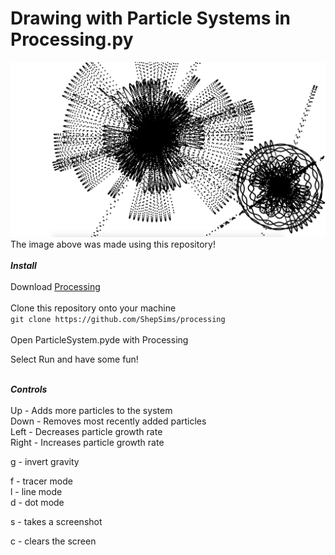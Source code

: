 # Drawing with Particle Systems in Processing.py 
![Example](Example.png)<br/>
The image above was made using this repository!<br/><br/>
***Install***<br/><br/>
Download [Processing](https://processing.org/download/) <br/><br/>
Clone this repository onto your machine <br/>
 `git clone https://github.com/ShepSims/processing`<br/><br/>
Open ParticleSystem.pyde with Processing

Select Run and have some fun!<br/><br/>

***Controls***<br/><br/>
Up - Adds more particles to the system<br/>
Down - Removes most recently added particles<br/>
Left - Decreases particle growth rate<br/>
Right - Increases particle growth rate<br/>

g - invert gravity<br/>

f - tracer mode<br/>
l - line mode<br/>
d - dot mode<br/>


s - takes a screenshot<br/>

c - clears the screen<br/>


